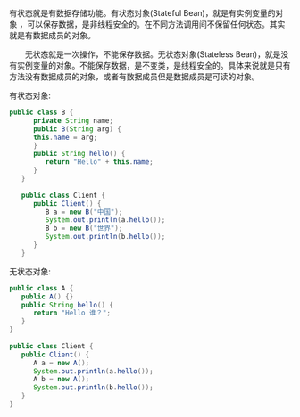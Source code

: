 有状态就是有数据存储功能。有状态对象(Stateful Bean)，就是有实例变量的对象 ，可以保存数据，是非线程安全的。在不同方法调用间不保留任何状态。其实就是有数据成员的对象。

　　无状态就是一次操作，不能保存数据。无状态对象(Stateless Bean)，就是没有实例变量的对象。不能保存数据，是不变类，是线程安全的。具体来说就是只有方法没有数据成员的对象，或者有数据成员但是数据成员是可读的对象。

有状态对象:
```java
public class B {  
      private String name;  
      public B(String arg) {  
      this.name = arg;  
      }  
      public String hello() {  
         return "Hello" + this.name;  
      }  
   }  
  
   public class Client {  
      public Client() {  
         B a = new B("中国");  
         System.out.println(a.hello());  
         B b = new B("世界");  
         System.out.println(b.hello());  
      }  
   }
```

无状态对象:
```java
public class A {  
   public A() {}  
   public String hello() {  
      return "Hello 谁？";  
   }  
}  
  
public class Client {  
   public Client() {  
      A a = new A();  
      System.out.println(a.hello());  
      A b = new A();  
      System.out.println(b.hello());  
   }  
}
```
